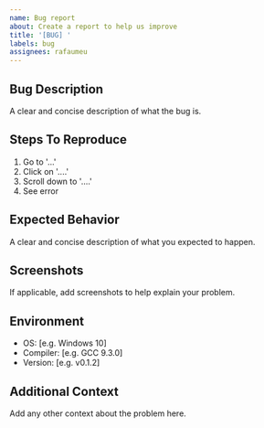 ```yaml
---
name: Bug report
about: Create a report to help us improve
title: '[BUG] '
labels: bug
assignees: rafaumeu
---
```


## Bug Description
A clear and concise description of what the bug is.

## Steps To Reproduce
1. Go to '...'
2. Click on '....'
3. Scroll down to '....'
4. See error

## Expected Behavior
A clear and concise description of what you expected to happen.

## Screenshots
If applicable, add screenshots to help explain your problem.

## Environment
- OS: [e.g. Windows 10]
- Compiler: [e.g. GCC 9.3.0]
- Version: [e.g. v0.1.2]

## Additional Context
Add any other context about the problem here.